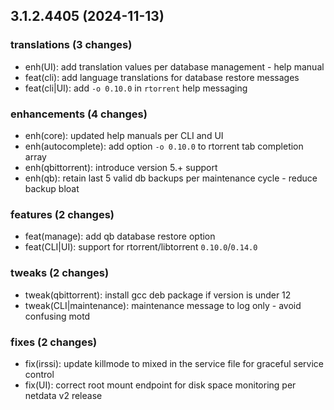 ## 3.1.2.4405 (2024-11-13)

### translations (3 changes)

- enh(UI): add translation values per database management - help manual
- feat(cli): add language translations for database restore messages
- feat(cli|UI): add `-o 0.10.0` in `rtorrent` help messaging

### enhancements (4 changes)

- enh(core): updated help manuals per CLI and UI
- enh(autocomplete): add option `-o 0.10.0` to rtorrent tab completion array
- enh(qbittorrent): introduce version 5.+ support
- enh(qb): retain last 5 valid db backups per maintenance cycle - reduce backup bloat

### features (2 changes)

- feat(manage): add qb database restore option
- feat(CLI|UI): support for rtorrent/libtorrent `0.10.0`/`0.14.0`

### tweaks (2 changes)

- tweak(qbittorrent): install gcc deb package if version is under 12
- tweak(CLI|maintenance):  maintenance message to log only - avoid confusing motd

### fixes (2 changes)

- fix(irssi): update killmode to mixed in the service file for graceful service control
- fix(UI): correct root mount endpoint for disk space monitoring per netdata v2 release
